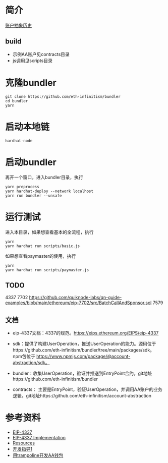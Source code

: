 # 简介

[账户抽象历史](./development.md)


## build

- 示例AA账户见contracts目录
- js调用见scripts目录

# 克隆bundler

```
git clone https://github.com/eth-infinitism/bundler
cd bundler
yarn
```

# 启动本地链

```
hardhat-node
```

# 启动bundler
再开一个窗口，进入bundler目录，执行
```
yarn preprocess
yarn hardhat-deploy --network localhost
yarn run bundler --unsafe
```

# 运行测试

进入本目录，如果想查看基本的全流程，执行
```
yarn
yarn hardhat run scripts/basic.js 
```

如果想查看paymaster的使用，执行
```
yarn
yarn hardhat run scripts/paymaster.js 
```

## TODO
 4337 
 7702
 https://github.com/quiknode-labs/qn-guide-examples/blob/main/ethereum/eip-7702/src/BatchCallAndSponsor.sol
 7579

## 文档
- eip-4337文档：4337的规范。https://eips.ethereum.org/EIPS/eip-4337
- sdk：提供了构建UserOperation，推送UserOperation的能力。源码位于https://github.com/eth-infinitism/bundler/tree/main/packages/sdk。 
npm包位于
https://www.npmjs.com/package/@account-abstraction/sdk。

- bundler：收集UserOperation，验证并推送到EntryPoint合约。git地址https://github.com/eth-infinitism/bundler
- contracts： 主要是EntryPoint，验证UserOperation，并调用AA账户的业务逻辑。git地址https://github.com/eth-infinitism/account-abstraction

# 参考资料

- [EIP-4337](https://eips.ethereum.org/EIPS/eip-4337)
- [EIP-4337 Implementation](https://github.com/eth-infinitism/account-abstraction)
- [Resources](https://eip4337.com/en/latest/resources.html)
- [开发指导1](https://www.notion.so/dapplearning/1-9d99463f25ca4c32a5776f6f2cb57edf)
- [用trampoline开发AA钱包](https://docs.qq.com/doc/DVHBBU0lxR0V4dEV4)

